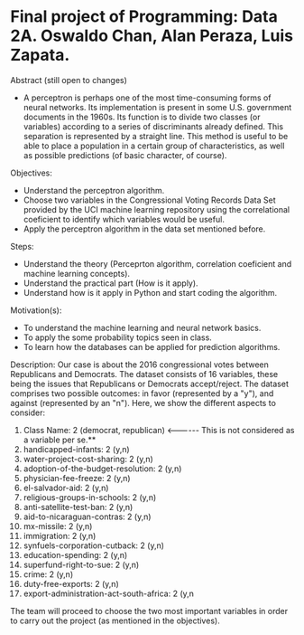 # Final project of Programming: Data 2A. Oswaldo Chan, Alan Peraza, Luis Zapata.

Abstract (still open to changes)
- A perceptron is perhaps one of the most time-consuming forms of neural networks. Its implementation is present in some U.S. government documents in the 1960s.
Its function is to divide two classes (or variables) according to a series of discriminants already defined. This separation is represented by a straight line. This method is useful to be able to place a population in a certain group of characteristics, as well as possible predictions (of basic character, of course).


Objectives:
  - Understand the perceptron algorithm.
  - Choose two variables in the Congressional Voting Records Data Set provided by the UCI machine learning repository using the  correlational coeficient to identify which variables would be useful.
  - Apply the perceptron algorithm in the data set mentioned before.
  
  
 Steps:
  - Understand the theory (Perceprton algorithm, correlation coeficient and machine learning concepts).
  - Understand the practical part (How is it apply).
  - Understand how is it apply in Python and start coding the algorithm.
 
 
 Motivation(s):
 - To understand the machine learning and neural network basics.
 - To apply the some probability topics seen in class. 
 - To learn how the databases can be applied for prediction algorithms.
  
Description:
Our case is about the 2016 congressional votes between Republicans and Democrats. The dataset consists of 16 variables, these being the issues that Republicans or Democrats accept/reject. The dataset comprises two possible outcomes:
in favor (represented by a "y"), and against (represented by an "n").
Here, we show the different aspects to consider:
1. Class Name: 2 (democrat, republican) <------ This is not considered as a variable per se.**
2. handicapped-infants: 2 (y,n) 
3. water-project-cost-sharing: 2 (y,n) 
4. adoption-of-the-budget-resolution: 2 (y,n) 
5. physician-fee-freeze: 2 (y,n) 
6. el-salvador-aid: 2 (y,n) 
7. religious-groups-in-schools: 2 (y,n) 
8. anti-satellite-test-ban: 2 (y,n) 
9. aid-to-nicaraguan-contras: 2 (y,n) 
10. mx-missile: 2 (y,n) 
11. immigration: 2 (y,n) 
12. synfuels-corporation-cutback: 2 (y,n) 
13. education-spending: 2 (y,n) 
14. superfund-right-to-sue: 2 (y,n) 
15. crime: 2 (y,n) 
16. duty-free-exports: 2 (y,n) 
17. export-administration-act-south-africa: 2 (y,n

The team will proceed to choose the two most important variables in order to carry out the project (as mentioned in the objectives).

